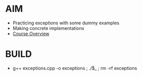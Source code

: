 # AIM

+ Practicing exceptions with some dummy examples
+ Making concrete implementations
+ [Course Overview](https://www.udemy.com/course/beg-modern-cpp/learn/lecture/6741152#overview)

# BUILD
+ g++ exceptions.cpp -o exceptions ; ./$_ ; rm -rf exceptions